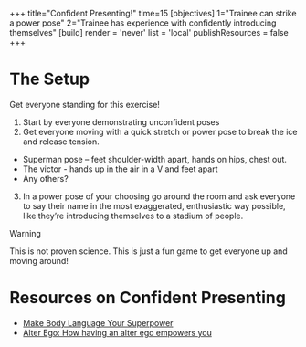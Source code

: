 +++
title="Confident Presenting!"
time=15
[objectives]
    1="Trainee can strike a power pose"
    2="Trainee has experience with confidently introducing themselves"
[build]
  render = 'never'
  list = 'local'
  publishResources = false
+++

# The Setup

Get everyone standing for this exercise!

1. Start by everyone demonstrating unconfident poses
2. Get everyone moving with a quick stretch or power pose to break the ice and release tension. 
 - Superman pose – feet shoulder-width apart, hands on hips, chest out.
 - The victor - hands up in the air in a V and feet apart
 - Any others?
3. In a power pose of your choosing go around the room and ask everyone to say their name in the most exaggerated, enthusiastic way possible, like they’re introducing themselves to a stadium of people. 

> [!WARNING]  
> This is not proven science. This is just a fun game to get everyone up and moving around!

# Resources on Confident Presenting
- [Make Body Language Your Superpower](https://www.youtube.com/watch?v=cFLjudWTuGQ&ab_channel=StanfordGraduateSchoolofBusiness)
- [Alter Ego: How having an alter ego empowers you](https://www.bbc.com/worklife/article/20200817-the-batman-effect-how-having-an-alter-ego-empowers-you)
